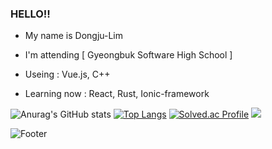 ### HELLO!! 
- My name is Dongju-Lim

- I'm attending [ Gyeongbuk Software High School ]
- Useing : Vue.js, C++
- Learning now : React, Rust, Ionic-framework

 ![Anurag's GitHub stats](https://github-readme-stats.vercel.app/api?username=l050101&show_icons=true&theme=vue-dark)
 [![Top Langs](https://github-readme-stats.vercel.app/api/top-langs/?username=l050101&layout=compact&theme=vue-dark)](https://github.com/anuraghazra/github-readme-stats)
 [![Solved.ac Profile](http://mazassumnida.wtf/api/v2/generate_badge?boj=ldj050101)](https://solved.ac/ldj050101/)
 <img src="http://mazandi.herokuapp.com/api?handle=ldj050101&theme=warm"/>

![Footer](https://capsule-render.vercel.app/api?type=waving&color=auto&height=150&section=footer)
<!--
**l050101/l050101** is a ✨ _special_ ✨ repository because its `README.md` (this file) appears on your GitHub profile.

Here are some ideas to get you started:

- 🔭 I’m currently working on ...
- 🌱 I’m currently learning ...
- 👯 I’m looking to collaborate on ...
- 🤔 I’m looking for help with ...
- 💬 Ask me about ...
- 📫 How to reach me: ...
- 😄 Pronouns: ...
- ⚡ Fun fact: ...
-->
